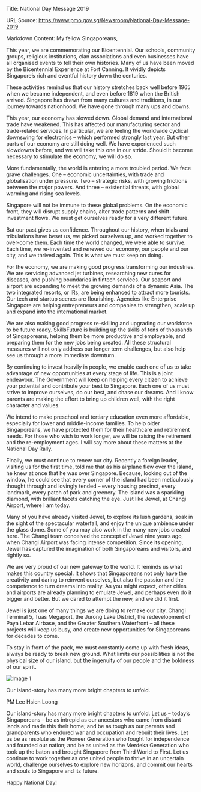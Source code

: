 Title: National Day Message 2019

URL Source: https://www.pmo.gov.sg/Newsroom/National-Day-Message-2019

Markdown Content:
My fellow Singaporeans,

This year, we are commemorating our Bicentennial. Our schools, community groups, religious institutions, clan associations and even businesses have all organised events to tell their own histories. Many of us have been moved by the Bicentennial Experience at Fort Canning. It vividly depicts Singapore’s rich and eventful history down the centuries.

These activities remind us that our history stretches back well before 1965 when we became independent, and even before 1819 when the British arrived. Singapore has drawn from many cultures and traditions, in our journey towards nationhood. We have gone through many ups and downs.

This year, our economy has slowed down. Global demand and international trade have weakened. This has affected our manufacturing sector and trade-related services. In particular, we are feeling the worldwide cyclical downswing for electronics – which performed strongly last year. But other parts of our economy are still doing well. We have experienced such slowdowns before, and we will take this one in our stride. Should it become necessary to stimulate the economy, we will do so.

More fundamentally, the world is entering a more troubled period. We face grave challenges. One – economic uncertainties, with trade and globalisation under pressure. Two – strategic risks, with growing frictions between the major powers. And three – existential threats, with global warming and rising sea levels.

Singapore will not be immune to these global problems. On the economic front, they will disrupt supply chains, alter trade patterns and shift investment flows. We must get ourselves ready for a very different future.

But our past gives us confidence. Throughout our history, when trials and tribulations have beset us, we picked ourselves up, and worked together to over-come them. Each time the world changed, we were able to survive. Each time, we re-invented and renewed our economy, our people and our city, and we thrived again. This is what we must keep on doing.

For the economy, we are making good progress transforming our industries. We are servicing advanced jet turbines, researching new cures for diseases, and pushing boundaries in fintech services. Our seaport and airport are expanding to meet the growing demands of a dynamic Asia. The two integrated resorts, or IRs, are being enhanced to attract more tourists. Our tech and startup scenes are flourishing. Agencies like Enterprise Singapore are helping entrepreneurs and companies to strengthen, scale up and expand into the international market.

We are also making good progress re-skilling and upgrading our workforce to be future ready. SkillsFuture is building up the skills of tens of thousands of Singaporeans, helping them be more productive and employable, and preparing them for the new jobs being created. All these structural measures will not only address our longer term challenges, but also help see us through a more immediate downturn.

By continuing to invest heavily in people, we enable each one of us to take advantage of new opportunities at every stage of life. This is a joint endeavour. The Government will keep on helping every citizen to achieve your potential and contribute your best to Singapore. Each one of us must strive to improve ourselves, do our best, and chase our dreams. And I know parents are making the effort to bring up children well, with the right character and values.

We intend to make preschool and tertiary education even more affordable, especially for lower and middle-income families. To help older Singaporeans, we have protected them for their healthcare and retirement needs. For those who wish to work longer, we will be raising the retirement and the re-employment ages. I will say more about these matters at the National Day Rally.

Finally, we must continue to renew our city. Recently a foreign leader, visiting us for the first time, told me that as his airplane flew over the island, he knew at once that he was over Singapore. Because, looking out of the window, he could see that every corner of the island had been meticulously thought through and lovingly tended – every housing precinct, every landmark, every patch of park and greenery. The island was a sparkling diamond, with brilliant facets catching the eye. Just like Jewel, at Changi Airport, where I am today.

Many of you have already visited Jewel, to explore its lush gardens, soak in the sight of the spectacular waterfall, and enjoy the unique ambience under the glass dome. Some of you may also work in the many new jobs created here. The Changi team conceived the concept of Jewel nine years ago, when Changi Airport was facing intense competition. Since its opening, Jewel has captured the imagination of both Singaporeans and visitors, and rightly so.

We are very proud of our new gateway to the world. It reminds us what makes this country special. It shows that Singaporeans not only have the creativity and daring to reinvent ourselves, but also the passion and the competence to turn dreams into reality. As you might expect, other cities and airports are already planning to emulate Jewel, and perhaps even do it bigger and better. But we dared to attempt the new, and we did it first.

Jewel is just one of many things we are doing to remake our city. Changi Terminal 5, Tuas Megaport, the Jurong Lake District, the redevelopment of Paya Lebar Airbase, and the Greater Southern Waterfront – all these projects will keep us busy, and create new opportunities for Singaporeans for decades to come.

To stay in front of the pack, we must constantly come up with fresh ideas, always be ready to break new ground. What limits our possibilities is not the physical size of our island, but the ingenuity of our people and the boldness of our spirit.

![Image 1](https://www.pmo.gov.sg/Cwp/assets/pmocorp/images/icon-quote.png)

Our island-story has many more bright chapters to unfold.

PM Lee Hsien Loong

Our island-story has many more bright chapters to unfold. Let us – today’s Singaporeans – be as intrepid as our ancestors who came from distant lands and made this their home; and be as tough as our parents and grandparents who endured war and occupation and rebuilt their lives. Let us be as resolute as the Pioneer Generation who fought for independence and founded our nation; and be as united as the Merdeka Generation who took up the baton and brought Singapore from Third World to First. Let us continue to work together as one united people to thrive in an uncertain world, challenge ourselves to explore new horizons, and commit our hearts and souls to Singapore and its future.

Happy National Day!